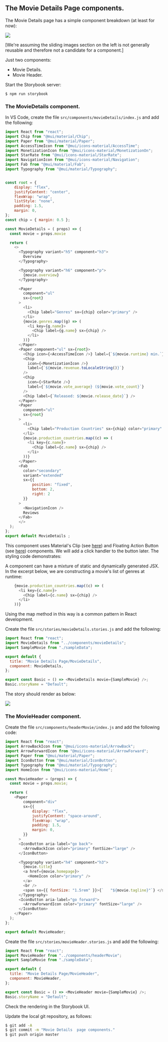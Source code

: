 ## The Movie Details Page components.

The Movie Details page has a simple component breakdown (at least for now):

![][moviecomponents]

[We're assuming the sliding images section on the left is not generally reusable and therefore not a candidate for a component.]

Just two components:

+ Movie Details.
+ Movie Header.

Start the Storybook server:
~~~
$ npm run storybook
~~~

### The MovieDetails component.

In VS Code, create the file `src/components/movieDetails/index.js` and add the following:

~~~js
import React from "react";
import Chip from "@mui/material/Chip";
import Paper from "@mui/material/Paper";
import AccessTimeIcon from "@mui/icons-material/AccessTime";
import MonetizationIcon from "@mui/icons-material/MonetizationOn";
import StarRate from "@mui/icons-material/StarRate";
import NavigationIcon from "@mui/icons-material/Navigation";
import Fab from "@mui/material/Fab";
import Typography from "@mui/material/Typography";


const root = {
    display: "flex",
    justifyContent: "center",
    flexWrap: "wrap",
    listStyle: "none",
    padding: 1.5,
    margin: 0,
};
const chip = { margin: 0.5 };

const MovieDetails = ( props) => {
  const movie = props.movie

  return (
    <>
      <Typography variant="h5" component="h3">
        Overview
      </Typography>

      <Typography variant="h6" component="p">
        {movie.overview}
      </Typography>

      <Paper 
        component="ul" 
        sx={root}
      >
        <li>
          <Chip label="Genres" sx={chip} color="primary" />
        </li>
        {movie.genres.map((g) => (
          <li key={g.name}>
            <Chip label={g.name} sx={chip} />
          </li>
        ))}
      </Paper>
      <Paper component="ul" sx={root}>
        <Chip icon={<AccessTimeIcon />} label={`${movie.runtime} min.`} />
        <Chip
          icon={<MonetizationIcon />}
          label={`${movie.revenue.toLocaleString()}`}
        />
        <Chip
          icon={<StarRate />}
          label={`${movie.vote_average} (${movie.vote_count}`}
        />
        <Chip label={`Released: ${movie.release_date}`} />
      </Paper>
      <Paper 
        component="ul" 
        sx={root}
      >
        <li>
          <Chip label="Production Countries" sx={chip} color="primary" />
        </li>
        {movie.production_countries.map((c) => (
          <li key={c.name}>
            <Chip label={c.name} sx={chip} />
          </li>
        ))}
      </Paper>
      <Fab
        color="secondary"
        variant="extended"
        sx={{
            position: "fixed",
            bottom: 2,
            right: 2
        }}
      >
        <NavigationIcon />
        Reviews
      </Fab>
      </>
  );
};
export default MovieDetails ;
~~~
This component uses Material's Clip (see [here](https://material-ui.com/components/chips/)) and Floating Action Button (see [here](https://material-ui.com/components/floating-action-button/)) components. We will add a click handler to the button later. The styling code demonstrates:

A component can have a mixture of static and dynamically generated JSX. In the excerpt below, we are constructing a movie's list of genres at runtime:
~~~js
    {movie.production_countries.map((c) => (
      <li key={c.name}>
        <Chip label={c.name} sx={chip} />
      </li>
    ))}
~~~
Using the map method in this way is a common pattern in React development.

Create the file `src/stories/movieDetails.stories.js` and add the following:
~~~js
import React from "react";
import MovieDetails from "../components/movieDetails";
import SampleMovie from "./sampleData";

export default {
  title: "Movie Details Page/MovieDetails",
  component: MovieDetails,
};

export const Basic = () => <MovieDetails movie={SampleMovie} />;
Basic.storyName = "Default";
~~~
The story should render as below:

![][detailsstory]

### The MovieHeader component.

Create the file `src/components/headerMovie/index.js` and add the following code:
~~~js
import React from "react";
import ArrowBackIcon from "@mui/icons-material/ArrowBack";
import ArrowForwardIcon from "@mui/icons-material/ArrowForward";
import Paper from "@mui/material/Paper";
import IconButton from "@mui/material/IconButton";
import Typography from "@mui/material/Typography";
import HomeIcon from "@mui/icons-material/Home";

const MovieHeader = (props) => {
  const movie = props.movie;

  return (
    <Paper 
        component="div" 
        sx={{
            display: "flex",
            justifyContent: "space-around",
            flexWrap: "wrap",
            padding: 1.5,
            margin: 0,
        }}
      >
      <IconButton aria-label="go back">
        <ArrowBackIcon color="primary" fontSize="large" />
      </IconButton>

      <Typography variant="h4" component="h3">
        {movie.title}
        <a href={movie.homepage}>
          <HomeIcon color="primary" />
        </a>
        <br />
        <span sx={{ fontSize: "1.5rem" }}>{`   "${movie.tagline}"`} </span>
      </Typography>
      <IconButton aria-label="go forward">
        <ArrowForwardIcon color="primary" fontSize="large" />
      </IconButton>
    </Paper>
  );
};

export default MovieHeader;
~~~
Create the file `src/stories/movieHeader.stories.js` and add the following:
~~~js
import React from "react";
import MovieHeader from "../components/headerMovie";
import SampleMovie from "./sampleData";

export default {
  title: "Movie Details Page/MovieHeader",
  component: MovieHeader,
};

export const Basic = () => <MovieHeader movie={SampleMovie} />;
Basic.storyName = "Default";
~~~
Check the rendering in the Storybook UI.

Update the local git repository, as follows:
~~~bash
$ git add -A
$ git commit -m "Movie Details  page components."
$ git push origin master
~~~

[moviecomponents]: ./img/moviecomponents.png
[detailsstory]: ./img/detailstory.png